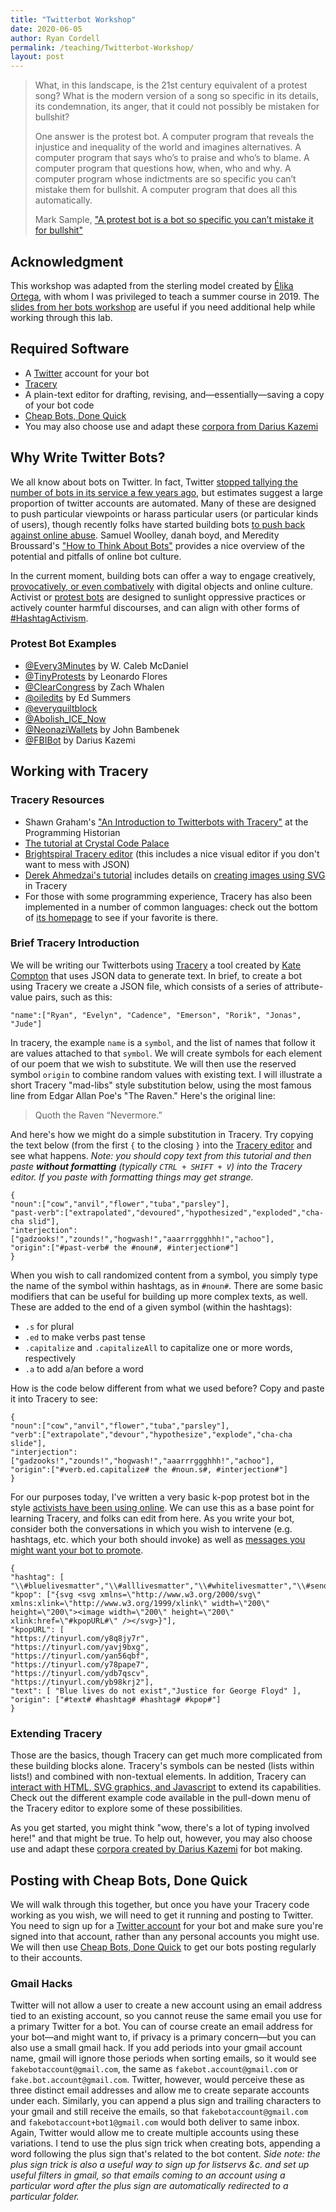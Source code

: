 ```yaml
---
title: "Twitterbot Workshop"
date: 2020-06-05
author: Ryan Cordell
permalink: /teaching/Twitterbot-Workshop/
layout: post
---
```


> What, in this landscape, is the 21st century equivalent of a protest song? What is the modern version of a song so specific in its details, its condemnation, its anger, that it could not possibly be mistaken for bullshit?
> 
> One answer is the protest bot. A computer program that reveals the injustice and inequality of the world and imagines alternatives. A computer program that says who’s to praise and who’s to blame. A computer program that questions how, when, who and why. A computer program whose indictments are so specific you can’t mistake them for bullshit. A computer program that does all this automatically.
> 
> Mark Sample, ["A protest bot is a bot so specific you can’t mistake it for bullshit"](https://medium.com/@samplereality/a-protest-bot-is-a-bot-so-specific-you-cant-mistake-it-for-bullshit-90fe10b7fbaa)

## Acknowledgment

This workshop was adapted from the sterling model created by [Élika Ortega](https://elikaortega.net/), with whom I was privileged to teach a summer course in 2019. The [slides from her bots workshop](https://dsg.neu.edu/wp-content/uploads/2017/04/BotsWorkshop.pdf) are useful if you need additional help while working through this lab.

## Required Software

+ A [Twitter](https://twitter.com) account for your bot
+ [Tracery](http://tracery.io/) 
+ A plain-text editor for drafting, revising, and—essentially—saving a copy of your bot code
+ [Cheap Bots, Done Quick](https://cheapbotsdonequick.com/)
+ You may also choose use and adapt these [corpora from Darius Kazemi](https://github.com/dariusk/corpora/tree/master/data)

## Why Write Twitter Bots?

We all know about bots on Twitter. In fact, Twitter [stopped tallying the number of bots in its service a few years ago](https://www.buzzfeed.com/williamalden/twitter-has-stopped-updating-its-public-tally-of-bots), but estimates suggest a large proportion of twitter accounts are automated. Many of these are designed to push particular viewpoints or harass particular users (or particular kinds of users), though recently folks have started building bots [to push back against online abuse](https://www.washingtonpost.com/news/monkey-cage/wp/2016/11/17/this-researcher-programmed-bots-to-fight-racism-on-twitter-it-worked/). Samuel Woolley, danah boyd, and Meredity Broussard's ["How to Think About Bots"](https://motherboard.vice.com/en_us/article/qkzpdm/how-to-think-about-bots) provides a nice overview of the potential and pitfalls of online bot culture.

In the current moment, building bots can offer a way to engage creatively, [provocatively, or even combatively](https://medium.com/@samplereality/a-protest-bot-is-a-bot-so-specific-you-cant-mistake-it-for-bullshit-90fe10b7fbaa) with digital objects and online culture. Activist or [protest bots](https://twitter.com/i/lists/127952328/members) are designed to sunlight oppressive practices or actively counter harmful discourses, and can align with other forms of [#HashtagActivism](https://mitpress.mit.edu/books/hashtagactivism).  
 
### Protest Bot Examples

+ [@Every3Minutes](https://twitter.com/Every3Minutes) by W. Caleb McDaniel
+ [@TinyProtests](https://twitter.com/TinyProtests) by Leonardo Flores
+ [@ClearCongress](https://twitter.com/ClearCongress) by Zach Whalen
+ [@oiledits](https://twitter.com/oiledits) by Ed Summers
+ [@everyquiltblock](https://twitter.com/everyquiltblock)
+ [@Abolish_ICE_Now](https://twitter.com/Abolish_ICE_Now)
+ [@NeonaziWallets](https://twitter.com/NeonaziWallets) by John Bambenek
+ [@FBIBot](https://twitter.com/FBIbot) by Darius Kazemi

## Working with Tracery

### Tracery Resources

+ Shawn Graham's ["An Introduction to Twitterbots with Tracery"](https://programminghistorian.org/en/lessons/intro-to-twitterbots) at the Programming Historian
+ [The tutorial at Crystal Code Palace](http://www.crystalcodepalace.com/traceryTut.html)
+ [Brightspiral Tracery editor](https://www.brightspiral.com/tracery/) (this includes a nice visual editor if you don't want to mess with JSON)
+ [Derek Ahmedzai's tutorial](https://github.com/derekahmedzai/cheapbotsdonequick) includes details on [creating images using SVG](https://github.com/derekahmedzai/cheapbotsdonequick/blob/master/svg-tracery-image-bots.md) in Tracery
+ For those with some programming experience, Tracery has also been implemented in a number of common languages: check out the bottom of [its homepage](http://tracery.io/) to see if your favorite is there.

### Brief Tracery Introduction

We will be writing our Twitterbots using [Tracery](http://tracery.io/) a tool created by [Kate Compton](http://www.galaxykate.com/) that uses JSON data to generate text. In brief, to create a bot using Tracery we create a JSON file, which consists of a series of attribute-value pairs, such as this:

```
"name":["Ryan", "Evelyn", "Cadence", "Emerson", "Rorik", "Jonas", "Jude"]

```

In tracery, the example `name` is a `symbol`, and the list of names that follow it are values attached to that `symbol`. We will create symbols for each element of our poem that we wish to substitute. We will then use the reserved symbol `origin` to combine random values with existing text. I will illustrate a short Tracery "mad-libs" style substitution below, using the most famous line from Edgar Allan Poe's "The Raven." Here's the original line:
 
> Quoth the Raven “Nevermore.”

And here's how we might do a simple substitution in Tracery. Try copying the text below (from the first `{` to the closing `}` into the [Tracery editor](http://tracery.io/editor/) and see what happens. *Note: you should copy text from this tutorial and then paste **without formatting** (typically `CTRL + SHIFT + V`) into the Tracery editor. If you paste with formatting things may get strange.*

```
{
"noun":["cow","anvil","flower","tuba","parsley"],
"past-verb":["extrapolated","devoured","hypothesized","exploded","cha-cha slid"],
"interjection":["gadzooks!","zounds!","hogwash!","aaarrrggghhh!","achoo"],
"origin":["#past-verb# the #noun#, #interjection#"]
}

``` 

When you wish to call randomized content from a symbol, you simply type the name of the symbol within hashtags, as in `#noun#`. There are some basic modifiers that can be useful for building up more complex texts, as well. These are added to the end of a given symbol (within the hashtags):

+ `.s` for plural
+ `.ed` to make verbs past tense
+ `.capitalize` and `.capitalizeAll` to capitalize one or more words, respectively
+ `.a` to add a/an before a word

How is the code below different from what we used before? Copy and paste it into Tracery to see:

```
{
"noun":["cow","anvil","flower","tuba","parsley"],
"verb":["extrapolate","devour","hypothesize","explode","cha-cha slide"],
"interjection":["gadzooks!","zounds!","hogwash!","aaarrrggghhh!","achoo"],
"origin":["#verb.ed.capitalize# the #noun.s#, #interjection#"]
}

``` 

For our purposes today, I've written a very basic k-pop protest bot in the style [activists have been using online](https://www.theverge.com/2020/6/3/21278950/k-pop-stans-social-media-flooding-hashtags-bluelivesmatter-maga). We can use this as a base point for learning Tracery, and folks can edit from here. As you write your bot, consider both the conversations in which you wish to intervene (e.g. hashtags, etc. which your both should invoke) as well as [messages you might want your bot to promote](https://twitter.com/BerniceKing/status/1268900750354198534). 

```
{
"hashtag": [ "\\#bluelivesmatter","\\#alllivesmatter","\\#whitelivesmatter","\\#sendinthetroops"],
"kpop": ["{svg <svg xmlns=\"http://www.w3.org/2000/svg\" xmlns:xlink=\"http://www.w3.org/1999/xlink\" width=\"200\" height=\"200\"><image width=\"200\" height=\"200\" xlink:href=\"#kpopURL#\" /></svg>}"],
"kpopURL": [
"https://tinyurl.com/y8q8jy7r",
"https://tinyurl.com/yavj9bxg",
"https://tinyurl.com/yan56qbf",
"https://tinyurl.com/y78pape7",
"https://tinyurl.com/ydb7qscv",
"https://tinyurl.com/yb98krj2"],
"text": [ "Blue lives do not exist","Justice for George Floyd" ],
"origin": ["#text# #hashtag# #hashtag# #kpop#"]
}

```

### Extending Tracery

Those are the basics, though Tracery can get much more complicated from these building blocks alone. Tracery's symbols can be nested (lists within lists!) and combined with non-textual elements. In addition, Tracery can [interact with HTML, SVG graphics, and Javascript](http://www.galaxykate.com/pdfs/galaxykate-zine-tracery.pdf) to extend its capabilities. Check out the different example code available in the pull-down menu of the Tracery editor to explore some of these possibilities. 

As you get started, you might think "wow, there's a lot of typing involved here!" and that might be true. To help out, however, you may also choose use and adapt these [corpora created by Darius Kazemi](https://github.com/dariusk/corpora/tree/master/data) for bot making.

## Posting with Cheap Bots, Done Quick

We will walk through this together, but once you have your Tracery code working as you wish, we will need to get it running and posting to Twitter. You need to sign up for a [Twitter account](https://twitter.com) for your bot and make sure you're signed into that account, rather than any personal accounts you might use. We will then use [Cheap Bots, Done Quick](https://cheapbotsdonequick.com/) to get our bots posting regularly to their accounts. 

### Gmail Hacks

Twitter will not allow a user to create a new account using an email address tied to an existing account, so you cannot reuse the same email you use for a primary Twitter for a bot. You can of course create an email address for your bot—and might want to, if privacy is a primary concern—but you can also use a small gmail hack. If you add periods into your gmail account name, gmail will ignore those periods when sorting emails, so it would see `fakebotaccount@gmail.com`, the same as `fakebot.account@gmail.com` or `fake.bot.account@gmail.com`. Twitter, however, would perceive these as three distinct email addresses and allow me to create separate accounts under each. Similarly, you can append a plus sign and trailing characters to your gmail and still receive the emails, so that `fakebotaccount@gmail.com` and `fakebotaccount+bot1@gmail.com` would both deliver to same inbox. Again, Twitter would allow me to create multiple accounts using these variations. I tend to use the plus sign trick when creating bots, appending a word following the plus sign that's related to the bot content. *Side note: the plus sign trick is also a useful way to sign up for listservs &c. and set up useful filters in gmail, so that emails coming to an account using a particular word after the plus sign are automatically redirected to a particular folder.*